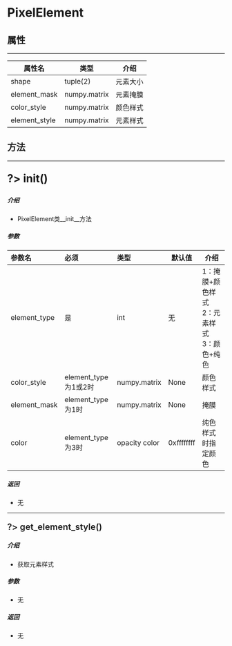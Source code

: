 # PixelElement
## 属性

---

| 属性名        | 类型         | 介绍     |
| ------------- | ------------ | -------- |
| shape         | tuple(2)     | 元素大小 |
| element_mask  | numpy.matrix | 元素掩膜 |
| color_style   | numpy.matrix | 颜色样式 |
| element_style | numpy.matrix | 元素样式 |

## 方法

---

<div style='font-size: 25px;font-weight:700'>

?> __init__()

</div>

##### 介绍

- PixelElement类__init__方法

##### 参数

|参数名|必须|类型|默认值|介绍|
|:---|:----|:---|---|---|
| element_type | 是 | int | 无 |1：掩膜+颜色样式	2：元素样式	3：颜色+纯色|
| color_style | element_type为1或2时 | numpy.matrix | None |颜色样式|
| element_mask | element_type为1时 | numpy.matrix | None |掩膜|
| color | element_type为3时 | opacity color | 0xffffffff |纯色样式时指定颜色|

##### 返回

- 无

---

<div style='font-size: 20px;font-weight:600'>

?> get_element_style()

</div>


##### 介绍

- 获取元素样式

##### 参数

- 无

##### 返回

- 无